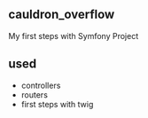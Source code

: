 ## cauldron_overflow

My first steps with Symfony Project

## used
* controllers
* routers
* first steps with twig
